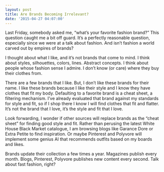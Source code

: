 ```yaml
---
layout: post
title: Are Brands Becoming Irrelevant?
date: '2015-04-27 04:07:00'
---
```


Last Friday, somebody asked me, “what’s your favorite fashion brand?” This question caught me a bit off guard. It’s a perfectly reasonable question, especially since we were at a talk about fashion. And isn’t fashion a world carved out by empires of brands?

I thought about what I like, and it’s not brands that come to mind. I think about styles, silhouettes, colors, lines. Abstract concepts. I think about people whose fashion sense I admire. I don’t know (or care) where they buy their clothes from.

There are a few brands that I like. But, I don’t like these brands for their name. I like these brands because I like their style and I know they have clothes that fit my body. Defaulting to a favorite brand is a cheat sheet, a filtering mechanism. I’ve already evaluated that brand against my standards for style and fit, so if I shop there I know I will find clothes that fit and flatter. It’s not the brand that I love, it’s the style and fit that I love.

Look forwarding, I wonder if other sources will replace brands as the “cheat sheet” for finding good style and fit. Rather than perusing the latest White House Black Market catalogue, I am browsing blogs like Garance Dore or Extra Petite to find inspiration. Or maybe Pinterest and Polyvore will implement some genius AI that recommends outfits based on my boards and likes.

Brands update their collection a few times a year. Magazines publish every month. Blogs, Pinterest, Polyvore publishes new content every second. Talk about fast fashion, right?